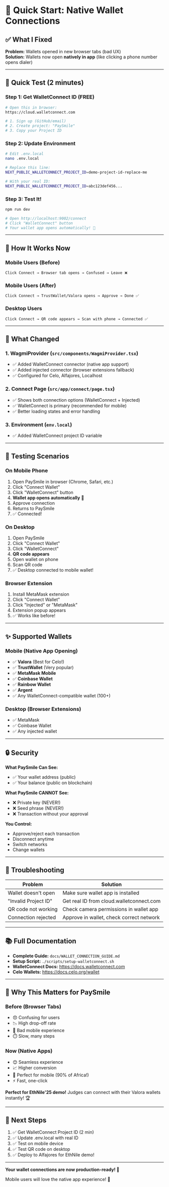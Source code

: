 # 🎯 Quick Start: Native Wallet Connections

## ✅ What I Fixed

**Problem:** Wallets opened in new browser tabs (bad UX)  
**Solution:** Wallets now open **natively in app** (like clicking a phone number opens dialer)

---

## 🚀 Quick Test (2 minutes)

### Step 1: Get WalletConnect ID (FREE)
```bash
# Open this in browser:
https://cloud.walletconnect.com

# 1. Sign up (GitHub/email)
# 2. Create project: "PaySmile"
# 3. Copy your Project ID
```

### Step 2: Update Environment
```bash
# Edit .env.local
nano .env.local

# Replace this line:
NEXT_PUBLIC_WALLETCONNECT_PROJECT_ID=demo-project-id-replace-me

# With your real ID:
NEXT_PUBLIC_WALLETCONNECT_PROJECT_ID=abc123def456...
```

### Step 3: Test It!
```bash
npm run dev

# Open http://localhost:9002/connect
# Click "WalletConnect" button
# Your wallet app opens automatically! 🎉
```

---

## 📱 How It Works Now

### Mobile Users (Before)
```
Click Connect → Browser tab opens → Confused → Leave ❌
```

### Mobile Users (After)
```
Click Connect → TrustWallet/Valora opens → Approve → Done ✅
```

### Desktop Users
```
Click Connect → QR code appears → Scan with phone → Connected ✅
```

---

## 🎨 What Changed

### 1. WagmiProvider (`src/components/WagmiProvider.tsx`)
- ✅ Added WalletConnect connector (native app support)
- ✅ Added injected connector (browser extensions fallback)
- ✅ Configured for Celo, Alfajores, Localhost

### 2. Connect Page (`src/app/connect/page.tsx`)
- ✅ Shows both connection options (WalletConnect + Injected)
- ✅ WalletConnect is primary (recommended for mobile)
- ✅ Better loading states and error handling

### 3. Environment (`env.local`)
- ✅ Added WalletConnect project ID variable

---

## 🧪 Testing Scenarios

### On Mobile Phone
1. Open PaySmile in browser (Chrome, Safari, etc.)
2. Click "Connect Wallet"
3. Click "WalletConnect" button
4. **Wallet app opens automatically** 📱
5. Approve connection
6. Returns to PaySmile
7. ✅ Connected!

### On Desktop
1. Open PaySmile
2. Click "Connect Wallet"
3. Click "WalletConnect"
4. **QR code appears**
5. Open wallet on phone
6. Scan QR code
7. ✅ Desktop connected to mobile wallet!

### Browser Extension
1. Install MetaMask extension
2. Click "Connect Wallet"
3. Click "Injected" or "MetaMask"
4. Extension popup appears
5. ✅ Works like before!

---

## ✨ Supported Wallets

### Mobile (Native App Opening)
- ✅ **Valora** (Best for Celo!)
- ✅ **TrustWallet** (Very popular)
- ✅ **MetaMask Mobile**
- ✅ **Coinbase Wallet**
- ✅ **Rainbow Wallet**
- ✅ **Argent**
- ✅ Any WalletConnect-compatible wallet (100+)

### Desktop (Browser Extensions)
- ✅ MetaMask
- ✅ Coinbase Wallet
- ✅ Any injected wallet

---

## 🔒 Security

**What PaySmile Can See:**
- ✅ Your wallet address (public)
- ✅ Your balance (public on blockchain)

**What PaySmile CANNOT See:**
- ❌ Private key (NEVER!)
- ❌ Seed phrase (NEVER!)
- ❌ Transaction without your approval

**You Control:**
- Approve/reject each transaction
- Disconnect anytime
- Switch networks
- Change wallets

---

## 🐛 Troubleshooting

| Problem | Solution |
|---------|----------|
| Wallet doesn't open | Make sure wallet app is installed |
| "Invalid Project ID" | Get real ID from cloud.walletconnect.com |
| QR code not working | Check camera permissions in wallet app |
| Connection rejected | Approve in wallet, check correct network |

---

## 📚 Full Documentation

- **Complete Guide:** `docs/WALLET_CONNECTION_GUIDE.md`
- **Setup Script:** `./scripts/setup-walletconnect.sh`
- **WalletConnect Docs:** https://docs.walletconnect.com
- **Celo Wallets:** https://docs.celo.org/wallet

---

## 🎯 Why This Matters for PaySmile

### Before (Browser Tabs)
- 😞 Confusing for users
- 📉 High drop-off rate
- 📱 Bad mobile experience
- ⏱️ Slow, many steps

### Now (Native Apps)
- 😊 Seamless experience
- 📈 Higher conversion
- 📱 Perfect for mobile (90% of Africa!)
- ⚡ Fast, one-click

**Perfect for EthNile'25 demo!** Judges can connect with their Valora wallets instantly! 🏆

---

## 🚀 Next Steps

1. ✅ Get WalletConnect Project ID (2 min)
2. ✅ Update .env.local with real ID
3. ✅ Test on mobile device
4. ✅ Test QR code on desktop
5. ✅ Deploy to Alfajores for EthNile demo!

---

**Your wallet connections are now production-ready! 🎉**

Mobile users will love the native app experience! 📱
